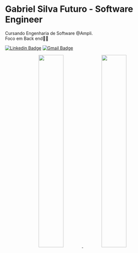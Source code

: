 # Gabriel Silva Futuro - Software Engineer


Cursando Engenharia de Software @Ampli. </br> 
Foco em Back end👨‍💻 


[![Linkedin Badge](https://img.shields.io/badge/-Gabriel%20Silva-42D3FF?style=flat-square&logo=Linkedin&logoColor=white&link=https://www.linkedin.com/in/gabriels5g/)](https://www.linkedin.com/in/gabriels5g/) 
[![Gmail Badge](https://img.shields.io/badge/-gabrielspxls@gmail.com-42D3FF?style=flat-square&logo=Gmail&logoColor=white&link=mailto:gabrielspxls@gmail.com)](mailto:gabrielspxls@gmail.com)

<div align="center">
  <a href="https://github.com/karolrezende">
  <img width="40%" height="auto" src="https://github-readme-stats.vercel.app/api?username=gabriels5g&show_icons=true&theme=midnight-purple&include_all_commits=true&count_private=true"/>
  <img width="40%" height="auto" src="https://github-readme-stats.vercel.app/api/top-langs/?username=gabriels5g&layout=compact&langs_count=7&theme=midnight-purple"/>
</div>

